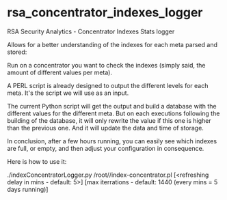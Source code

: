 # rsa_concentrator_indexes_logger
RSA Security Analytics - Concentrator Indexes Stats logger

Allows for a better understanding of the indexes for each meta parsed and stored:

Run on a concentrator you want to check the indexes (simply said, the amount of different values per meta).

A PERL script is already designed to output the different levels for each meta. It's the script we will use as an input.

The current Python script will get the output and build a database with the different values for the different meta. But on each executions following the building of the database, it will only rewrite the value if this one is higher than the previous one. And it will update the data and time of storage.

In conclusion, after a few hours running, you can easily see which indexes are full, or empty, and then adjust your configuration in consequence.

Here is how to use it:

./indexConcentratorLogger.py /root//index-concentrator.pl [<refreshing delay in mins - default: 5>] [max iterrations - default: 1440 (every mins = 5 days running)]

